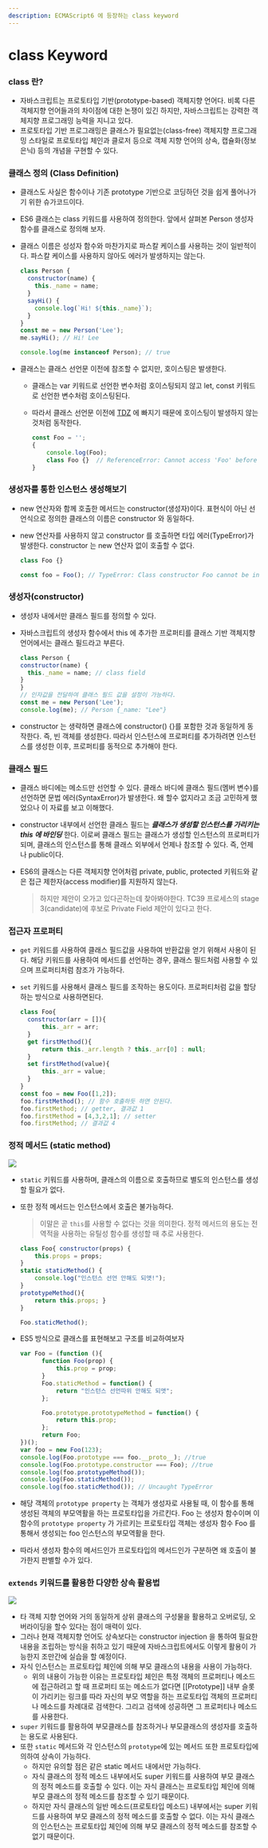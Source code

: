 ```yaml
---
description: ECMAScript6 에 등장하는 class keyword
---
```


# class Keyword



### class 란?

* 자바스크립트는 프로토타입 기반\(prototype-based\) 객체지향 언어다. 비록 다른 객체지향 언어들과의 차이점에 대한 논쟁이 있긴 하지만, 자바스크립트는 강력한 객체지향 프로그래밍 능력을 지니고 있다.
* 프로토타입 기반 프로그래밍은 클래스가 필요없는\(class-free\) 객체지향 프로그래밍 스타일로 프로토타입 체인과 클로저 등으로 객체 지향 언어의 상속, 캡슐화\(정보 은닉\) 등의 개념을 구현할 수 있다.

### 클래스 정의 \(Class Definition\)

* 클래스도 사실은 함수이나 기존 prototype 기반으로 코딩하던 것을 쉽게 풀어나가기 위한 슈가코드이다.
* ES6 클래스는 class 키워드를 사용하여 정의한다. 앞에서 살펴본 Person 생성자 함수를 클래스로 정의해 보자.
* 클래스 이름은 성성자 함수와 마찬가지로 파스칼 케이스를 사용하는 것이 일반적이다. 파스칼 케이스를 사용하지 않아도 에러가 발생하지는 않는다.

  ```javascript
  class Person {      
    constructor(name) {
      this._name = name;
    }    
    sayHi() {
      console.log(`Hi! ${this._name}`);
    }
  }
  const me = new Person('Lee');
  me.sayHi(); // Hi! Lee

  console.log(me instanceof Person); // true
  ```

* 클래스는 클래스 선언문 이전에 참조할 수 없지만, 호이스팅은 발생한다. 
  * 클래스는 var 키워드로 선언한 변수처럼 호이스팅되지 않고 let, const 키워드로 선언한 변수처럼 호이스팅된다. 
  * 따라서 클래스 선언문 이전에 [TDZ](https://github.com/GodChiken/StudyES6toNew/blame/master/markdown/act-1/letAndConstAndBlockScope.md#L6-L15) 에 빠지기 때문에 호이스팅이 발생하지 않는 것처럼 동작한다.

    ```javascript
    const Foo = '';        
    {          
        console.log(Foo);         
        class Foo {}  // ReferenceError: Cannot access 'Foo' before initialization
    }
    ```

### 생성자를 통한 인스턴스 생성해보기

* new 연산자와 함께 호출한 메서드는 constructor\(생성자\)이다. 표현식이 아닌 선언식으로 정의한 클래스의 이름은 constructor 와 동일하다. 
* new 연산자를 사용하지 않고 constructor 를 호출하면 타입 에러\(TypeError\)가 발생한다. constructor 는 new 연산자 없이 호출할 수 없다.

  ```javascript
  class Foo {}

  const foo = Foo(); // TypeError: Class constructor Foo cannot be invoked without 'new'
  ```

### 생성자\(constructor\)

* 생성자 내에서만 클래스 필드를 정의할 수 있다.
* 자바스크립트의 생성자 함수에서 this 에 추가한 프로퍼티를 클래스 기반 객체지향 언어에서는 클래스 필드라고 부른다.

  ```javascript
  class Person {      
  constructor(name) {            
    this._name = name; // class field
  }
  }
  // 인자값을 전달하여 클래스 필드 값을 설정이 가능하다.
  const me = new Person('Lee');
  console.log(me); // Person {_name: "Lee"}
  ```

* constructor 는 생략하면 클래스에 constructor\(\) {}를 포함한 것과 동일하게 동작한다. 즉, 빈 객체를 생성한다. 따라서 인스턴스에 프로퍼티를 추가하려면 인스턴스를 생성한 이후, 프로퍼티를 동적으로 추가해야 한다.

### 클래스 필드

* 클래스 바디에는 메소드만 선언할 수 있다. 클래스 바디에 클래스 필드\(멤버 변수\)를 선언하면 문법 에러\(SyntaxError\)가 발생한다. 왜 할수 없지라고 조금 고민하게 했었으나 이 자료를 보고 이해했다.
* constructor 내부에서 선언한 클래스 필드는 _**클래스가 생성할 인스턴스를 가리키는 this 에 바인딩**_ 한다. 이로써 클래스 필드는 클래스가 생성할 인스턴스의 프로퍼티가 되며, 클래스의 인스턴스를 통해 클래스 외부에서 언제나 참조할 수 있다. 즉, 언제나 public이다.
* ES6의 클래스는 다른 객체지향 언어처럼 private, public, protected 키워드와 같은 접근 제한자\(access modifier\)를 지원하지 않는다.

  > 하지만 제안이 오가고 있다곤하는데 찾아봐야한다. TC39 프로세스의 stage 3\(candidate\)에 후보로 Private Field 제안이 있다고 한다.

### 접근자 프로퍼티

* `get` 키워드를 사용하여 클래스 필드값을 사용하여 반환값을 얻기 위해서 사용이 된다. 해당 키워드를 사용하여 메서드를 선언하는 경우, 클래스 필드처럼 사용할 수 있으며 프로퍼티처럼 참조가 가능하다.
* `set` 키워드를 사용해서 클래스 필드를 조작하는 용도이다. 프로퍼티처럼 값을 할당하는 방식으로 사용하면된다.

  ```javascript
  class Foo{
    constructor(arr = []){
        this._arr = arr;
    }
    get firstMethod(){
        return this._arr.length ? this._arr[0] : null;
    }
    set firstMethod(value){
        this._arr = value;
    }
  }
  const foo = new Foo([1,2]);
  foo.firstMethod(); // 함수 호출하듯 하면 안된다.
  foo.firstMethod; // getter, 결과값 1
  foo.firstMethod = [4,3,2,1]; // setter
  foo.firstMethod; // 결과값 4
  ```

### 정적 메서드 \(static method\)

![](../../.gitbook/assets/image%20%2839%29.png)

* `static` 키워드를 사용하며, 클래스의 이름으로 호출하므로 별도의 인스턴스를 생성할 필요가 없다.
* 또한 정적 메서드는 인스턴스에서 호출은 불가능하다.

  > 이말은 곧 `this`를 사용할 수 없다는 것을 의미한다. 정적 메서드의 용도는 전역적을 사용하는 유틸성 함수를 생성할 때 추로 사용한다.

  ```javascript
  class Foo{ constructor(props) { 
      this.props = props;
  }
  static staticMethod() { 
      console.log("인스턴스 선언 안해도 되앳!"); 
  } 
  prototypeMethod(){ 
      return this.props; } 
  } 

  Foo.staticMethod();
  ```

* ES5 방식으로 클래스를 표현해보고 구조를 비교하여보자

  ```javascript
  var Foo = (function (){
        function Foo(prop) {
            this.prop = prop;
        }
        Foo.staticMethod = function() {
            return "인스턴스 선언따위 안해도 되앳";          
        };

        Foo.prototype.prototypeMethod = function() {
            return this.prop;
        };
        return Foo;
  })();
  var foo = new Foo(123);
  console.log(Foo.prototype === foo.__proto__); //true
  console.log(Foo.prototype.constructor === Foo); //true 
  console.log(foo.prototypeMethod());
  console.log(Foo.staticMethod());
  console.log(foo.staticMethod()); // Uncaught TypeError
  ```

* 해당 객체의 `prototype property` 는 객체가 생성자로 사용될 때, 이 함수를 통해 생성된 객체의 부모역활을 하는 프로토타입을 가르킨다. Foo 는 생성자 함수이며 이 함수의 `prototype property` 가 가르키는 프로토타입 객체는 생성자 함수 Foo 를 통해서 생성되는 foo 인스턴스의 부모역활을 한다.       
* 따라서 생성자 함수의 메서드인가 프로토타입의 메서드인가 구분하면 왜 호출이 불가한지 판별할 수가 있다.

### `extends` 키워드를 활용한 다양한 상속 활용법

![](../../.gitbook/assets/image%20%2823%29.png)

* 타 객체 지향 언어와 거의 동일하게 상위 클래스의 구성물을 활용하고 오버로딩, 오버라이딩을 할수 있다는 점이 매력이 있다.
* 그러나 현재 객체지향 언어도 상속보다는 constructor injection 을 통하여 필요한 내용을 조립하는 방식을 취하고 있기 때문에 자바스크립트에서도 이렇게 활용이 가능한지 조만간에 실습을 할 예정이다.
* 자식 인스턴스는 프로토타입 체인에 의해 부모 클래스의 내용을 사용이 가능하다.
  * 위의 내용이 가능한 이유는 프로토타입 체인은 특정 객체의 프로퍼티나 메소드에 접근하려고 할 때 프로퍼티 또는 메소드가 없다면 \[\[Prototype\]\] 내부 슬롯이 가리키는 링크를 따라 자신의 부모 역할을 하는 프로토타입 객체의 프로퍼티나 메소드를 차례대로 검색한다. 그리고 검색에 성공하면 그 프로퍼티나 메소드를 사용한다.
* `super` 키워드를 활용하여 부모클래스를 참조하거나 부모클래스의 생성자를 호출하는 용도로 사용된다.
* 또한 `static` 메서드와 각 인스턴스의 `prototype`에 있는 메서드 또한 프로토타입에 의하여 상속이 가능하다.
  * 하지만 유의할 점은 같은 static 메서드 내에서만 가능하다.
  * 자식 클래스의 정적 메소드 내부에서도 super 키워드를 사용하여 부모 클래스의 정적 메소드를 호출할 수 있다. 이는 자식 클래스는 프로토타입 체인에 의해 부모 클래스의 정적 메소드를 참조할 수 있기 때문이다.
  * 하지만 자식 클래스의 일반 메소드\(프로토타입 메소드\) 내부에서는 super 키워드를 사용하여 부모 클래스의 정적 메소드를 호출할 수 없다. 이는 자식 클래스의 인스턴스는 프로토타입 체인에 의해 부모 클래스의 정적 메소드를 참조할 수 없기 때문이다.

